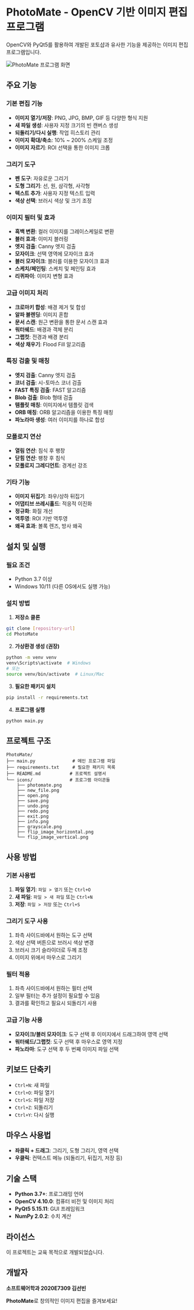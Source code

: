# PhotoMate - OpenCV 기반 이미지 편집 프로그램

OpenCV와 PyQt5를 활용하여 개발된 포토샵과 유사한 기능을 제공하는 이미지 편집 프로그램입니다.

![PhotoMate 프로그램 화면](img/full_screen.png)

## 주요 기능

### 기본 편집 기능
- **이미지 열기/저장**: PNG, JPG, BMP, GIF 등 다양한 형식 지원
- **새 파일 생성**: 사용자 지정 크기의 빈 캔버스 생성
- **되돌리기/다시 실행**: 작업 히스토리 관리
- **이미지 확대/축소**: 10% ~ 200% 스케일 조정
- **이미지 자르기**: ROI 선택을 통한 이미지 크롭

### 그리기 도구
- **펜 도구**: 자유로운 그리기
- **도형 그리기**: 선, 원, 삼각형, 사각형
- **텍스트 추가**: 사용자 지정 텍스트 입력
- **색상 선택**: 브러시 색상 및 크기 조정

### 이미지 필터 및 효과
- **흑백 변환**: 컬러 이미지를 그레이스케일로 변환
- **블러 효과**: 이미지 블러링
- **엣지 검출**: Canny 엣지 검출
- **모자이크**: 선택 영역에 모자이크 효과
- **블러 모자이크**: 블러를 이용한 모자이크 효과
- **스케치/페인팅**: 스케치 및 페인팅 효과
- **리퀴파이**: 이미지 변형 효과

### 고급 이미지 처리
- **크로마키 합성**: 배경 제거 및 합성
- **알파 블렌딩**: 이미지 혼합
- **문서 스캔**: 원근 변환을 통한 문서 스캔 효과
- **워터쉐드**: 배경과 객체 분리
- **그랩컷**: 전경과 배경 분리
- **색상 채우기**: Flood Fill 알고리즘

### 특징 검출 및 매칭
- **엣지 검출**: Canny 엣지 검출
- **코너 검출**: 시-토마스 코너 검출
- **FAST 특징 검출**: FAST 알고리즘
- **Blob 검출**: Blob 형태 검출
- **템플릿 매칭**: 이미지에서 템플릿 검색
- **ORB 매칭**: ORB 알고리즘을 이용한 특징 매칭
- **파노라마 생성**: 여러 이미지를 하나로 합성

### 모폴로지 연산
- **열림 연산**: 침식 후 팽창
- **닫힘 연산**: 팽창 후 침식
- **모폴로지 그레디언트**: 경계선 강조

### 기타 기능
- **이미지 뒤집기**: 좌우/상하 뒤집기
- **어댑티브 쓰레시홀드**: 적응적 이진화
- **정규화**: 화질 개선
- **역투영**: ROI 기반 역투영
- **왜곡 효과**: 볼록 렌즈, 방사 왜곡

## 설치 및 실행

### 필요 조건
- Python 3.7 이상
- Windows 10/11 (다른 OS에서도 실행 가능)

### 설치 방법

1. **저장소 클론**
```bash
git clone [repository-url]
cd PhotoMate
```

2. **가상환경 생성 (권장)**
```bash
python -m venv venv
venv\Scripts\activate  # Windows
# 또는
source venv/bin/activate  # Linux/Mac
```

3. **필요한 패키지 설치**
```bash
pip install -r requirements.txt
```

4. **프로그램 실행**
```bash
python main.py
```

## 프로젝트 구조

```
PhotoMate/
├── main.py              # 메인 프로그램 파일
├── requirements.txt     # 필요한 패키지 목록
├── README.md           # 프로젝트 설명서
└── icons/              # 프로그램 아이콘들
    ├── photomate.png
    ├── new_file.png
    ├── open.png
    ├── save.png
    ├── undo.png
    ├── redo.png
    ├── exit.png
    ├── info.png
    ├── grayscale.png
    ├── flip_image_horizontal.png
    └── flip_image_vertical.png
```

## 사용 방법

### 기본 사용법
1. **파일 열기**: `파일 > 열기` 또는 `Ctrl+O`
2. **새 파일**: `파일 > 새 파일` 또는 `Ctrl+N`
3. **저장**: `파일 > 저장` 또는 `Ctrl+S`

### 그리기 도구 사용
1. 좌측 사이드바에서 원하는 도구 선택
2. 색상 선택 버튼으로 브러시 색상 변경
3. 브러시 크기 슬라이더로 두께 조정
4. 이미지 위에서 마우스로 그리기

### 필터 적용
1. 좌측 사이드바에서 원하는 필터 선택
2. 일부 필터는 추가 설정이 필요할 수 있음
3. 결과를 확인하고 필요시 되돌리기 사용

### 고급 기능 사용
- **모자이크/블러 모자이크**: 도구 선택 후 이미지에서 드래그하여 영역 선택
- **워터쉐드/그랩컷**: 도구 선택 후 마우스로 영역 지정
- **파노라마**: 도구 선택 후 두 번째 이미지 파일 선택

## 키보드 단축키

- `Ctrl+N`: 새 파일
- `Ctrl+O`: 파일 열기
- `Ctrl+S`: 파일 저장
- `Ctrl+Z`: 되돌리기
- `Ctrl+Y`: 다시 실행

## 마우스 사용법

- **좌클릭 + 드래그**: 그리기, 도형 그리기, 영역 선택
- **우클릭**: 컨텍스트 메뉴 (되돌리기, 뒤집기, 저장 등)

## 기술 스택

- **Python 3.7+**: 프로그래밍 언어
- **OpenCV 4.10.0**: 컴퓨터 비전 및 이미지 처리
- **PyQt5 5.15.11**: GUI 프레임워크
- **NumPy 2.0.2**: 수치 계산

## 라이선스

이 프로젝트는 교육 목적으로 개발되었습니다.

## 개발자

**소프트웨어학과 2020E7309 김선빈**

**PhotoMate**로 창의적인 이미지 편집을 즐겨보세요!
